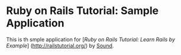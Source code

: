 # Ruby on Rails Tutorial: Sample Application

This is th smple application for [*Ruby on Rails Tutorial: Learn Rails by Example*] (http://railstutorial.org/) by [Sound](http://www.ueicellulat.com/).
